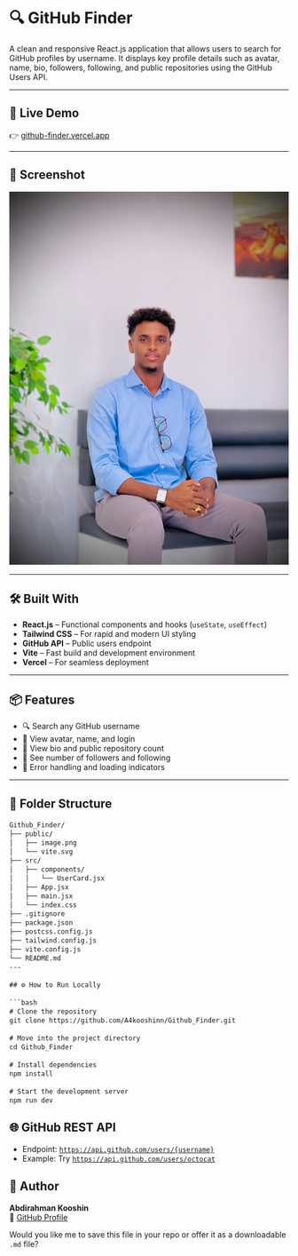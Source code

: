 # 🔍 GitHub Finder

A clean and responsive React.js application that allows users to search for GitHub profiles by username. It displays key profile details such as avatar, name, bio, followers, following, and public repositories using the GitHub Users API.

---

## 🚀 Live Demo

👉 [github-finder.vercel.app](https://github-finder.vercel.app)

---

## 📸 Screenshot

![GitHub Finder Screenshot](./public/image.png)

---

## 🛠️ Built With

- **React.js** – Functional components and hooks (`useState`, `useEffect`)
- **Tailwind CSS** – For rapid and modern UI styling
- **GitHub API** – Public users endpoint
- **Vite** – Fast build and development environment
- **Vercel** – For seamless deployment

---

## 📦 Features

- 🔍 Search any GitHub username
- 🧑 View avatar, name, and login
- 📄 View bio and public repository count
- 👥 See number of followers and following
- 🚨 Error handling and loading indicators

---

## 🧱 Folder Structure

````plaintext
Github_Finder/
├── public/
│   ├── image.png
│   └── vite.svg
├── src/
│   ├── components/
│   │   └── UserCard.jsx
│   ├── App.jsx
│   ├── main.jsx
│   └── index.css
├── .gitignore
├── package.json
├── postcss.config.js
├── tailwind.config.js
├── vite.config.js
└── README.md
---

## ⚙️ How to Run Locally

```bash
# Clone the repository
git clone https://github.com/A4kooshinn/Github_Finder.git

# Move into the project directory
cd Github_Finder

# Install dependencies
npm install

# Start the development server
npm run dev
````

## 🌐 GitHub REST API

- Endpoint: [`https://api.github.com/users/{username}`](https://api.github.com/users/a4koshin)
- Example: Try [`https://api.github.com/users/octocat`](https://api.github.com/users/a4koshin)

## 👤 Author

**Abdirahman Kooshin**  
🔗 [GitHub Profile](https://github.com/A4koshin)

Would you like me to save this file in your repo or offer it as a downloadable `.md` file?
